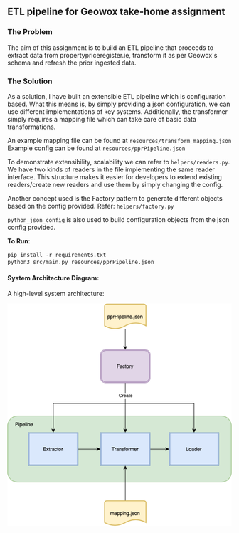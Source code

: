 ## ETL pipeline for Geowox take-home assignment

### The Problem
The aim of this assignment is to build an ETL pipeline that proceeds to extract data from propertypriceregister.ie, transform it as per Geowox's schema and refresh the prior ingested data.

### The Solution
As a solution, I have built an extensible ETL pipeline which is configuration based.
What this means is, by simply providing a json configuration, we can use different implementations of key systems.
Additionally, the transformer simply requires a mapping file which can take care of basic data transformations.

An example mapping file can be found at `resources/transform_mapping.json` 
<br>Example config can be found at `resources/pprPipeline.json`

To demonstrate extensibility, scalability we can refer to `helpers/readers.py`.
We have two kinds of readers in the file implementing the same reader interface.
This structure makes it easier for developers to extend existing readers/create new readers and use them by simply changing the config.

Another concept used is the Factory pattern to generate different objects based on the config provided. 
Refer: `helpers/factory.py`

`python_json_config` is also used to build configuration objects from the json config provided.

**To Run**:
``` shell script
pip install -r requirements.txt
python3 src/main.py resources/pprPipeline.json
```

#### System Architecture Diagram:
A high-level system architecture:
 
![alt text](resources/arch.png?raw=true "Pipeline Architecture")